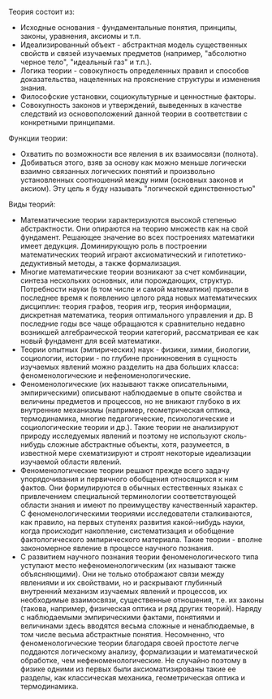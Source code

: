 Теория состоит из: 
- Исходные основания - фундаментальные понятия, принципы, законы, уравнения, аксиомы и т.п. 
- Идеализированный объект - абстрактная модель существенных свойств и связей изучаемых предметов (например, "абсолютно черное тело", "идеальный газ" и т.п.). 
- Логика теории - совокупность определенных правил и способов доказательства, нацеленных на прояснение структуры и изменения знания. 
- Философские установки, социокультурные и ценностные факторы. 
- Совокупность законов и утверждений, выведенных в качестве следствий из основоположений данной теории в соответствии с конкретными принципами.

Функции теории:
- Охватить по возможности все явления в их взаимосвязи  (полнота). 
- Добиваться этого, взяв за основу как можно меньше логически взаимно связанных логических понятий и произвольно установленных соотношений между ними (основных законов и аксиом). Эту цель я буду называть "логической единственностью"

Виды теорий:
- Математические теории характеризуются высокой степенью абстрактности. Они опираются на теорию множеств как на свой фундамент. Решающее значение во всех построениях математики имеет дедукция. Доминирующую роль в построении математических теорий играют аксиоматический и гипотетико-дедуктивный методы, а также формализация.
- Многие математические теории возникают за счет комбинации, синтеза нескольких основных, или порождающих, структур. Потребности науки (в том числе и самой математики) привели в последнее время к появлению целого ряда новых математических дисциплин: теория графов, теория игр, теория информации, дискретная математика, теория оптимального управления и др. В последние годы все чаще обращаются к сравнительно недавно возникшей алгебраической теории категорий, рассматривая ее как новый фундамент для всей математики.
- Теории опытных (эмпирических) наук - физики, химии, биологии, социологии, истории - по глубине проникновения в сущность изучаемых явлений можно разделить на два больших класса: феноменологические и нефеноменологические.
- Феноменологические (их называют также описательными, эмпирическими) описывают наблюдаемые в опыте свойства и величины предметов и процессов, но не вникают глубоко в их внутренние механизмы (например, геометрическая оптика, термодинамика, многие педагогические, психологические и социологические теории и др.). Такие теории не анализируют природу исследуемых явлений и поэтому не используют сколь-нибудь сложные абстрактные объекты, хотя, разумеется, в известной мере схематизируют и строят некоторые идеализации изучаемой области явлений.
- Феноменологические теории решают прежде всего задачу упорядочивания и первичного обобщения относящихся к ним фактов. Они формулируются в обычных естественных языках с привлечением специальной терминологии соответствующей области знания и имеют по преимуществу качественный характер. С феноменологическими теориями исследователи сталкиваются, как правило, на первых ступенях развития какой-нибудь науки, когда происходит накопление, систематизация и обобщение фактологического эмпирического материала. Такие теории - вполне закономерное явление в процессе научного познания.
- С развитием научного познания теории феноменологического типа уступают место нефеноменологическим (их называют также объясняющими). Они не только отображают связи между явлениями и их свойствами, но и раскрывают глубинный внутренний механизм изучаемых явлений и процессов, их необходимые взаимосвязи, существенные отношения, т.е. их законы (такова, например, физическая оптика и ряд других теорий). Наряду с наблюдаемыми эмпирическими фактами, понятиями и величинами здесь вводятся весьма сложные и ненаблюдаемые, в том числе весьма абстрактные понятия. Несомненно, что феноменологические теории благодаря своей простоте легче поддаются логическому анализу, формализации и математической обработке, чем нефеноменологические. Не случайно поэтому в физике одними из первых были аксиоматизированы такие ее разделы, как классическая механика, геометрическая оптика и термодинамика.

